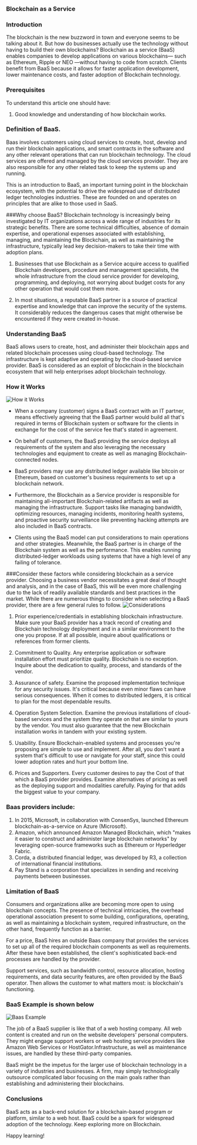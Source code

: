 ### Blockchain as a Service

### Introduction
The blockchain is the new buzzword in town and everyone seems to be talking about it. But how do businesses actually use the technology without having to build their own blockchains? Blockchain as a service (BaaS) enables companies to develop applications on various blockchains— such as Ethereum, Ripple or NEO —without having to code from scratch. Clients benefit from BaaS because it allows for faster application development, lower maintenance costs, and faster adoption of Blockchain technology.

### Prerequisites
To understand this article one should have:
1. Good knowledge and understanding of how blockchain works.
   
### Definition of BaaS.
Baas involves customers using cloud services to create, host, develop and run their blockchain applications, and smart contracts in the software and any other relevant operations that can run blockchain technology. The cloud services are offered and managed by the cloud services provider. They are also responsible for any other related task to keep the systems up and running.

This is an introduction to BaaS, an important turning point in the blockchain ecosystem, with the potential to drive the widespread use of distributed ledger technologies industries. These are founded on and operates on principles that are alike to those used in SaaS. 

###Why choose BaaS?
Blockchain technology is increasingly being investigated by IT organizations across a wide range of industries for its strategic benefits. There are some technical difficulties, absence of domain expertise, and operational expenses associated with establishing, managing, and maintaining the Blockchain, as well as maintaining the infrastructure, typically lead key decision-makers to take their time with adoption plans.

1. Businesses that use Blockchain as a Service acquire access to qualified Blockchain developers, procedure and management specialists, the whole infrastructure from the cloud service provider for developing, programming, and deploying, not worrying about budget costs for any other operation that would cost them more.

2. In most situations, a reputable BaaS partner is a source of practical expertise and knowledge that can improve the security of the systems. It considerably reduces the dangerous cases that might otherwise be encountered if they were created in-house.

### Understanding BaaS
BaaS allows users to create, host, and administer their blockchain apps and related blockchain processes using cloud-based technology. The infrastructure is kept adaptive and operating by the cloud-based service provider.
BaaS is considered as an exploit of blockchain in the blockchain ecosystem that will help enterprises adopt blockchain technology.
### How it Works
![How it Works](/engineering-education/understanding-blockchain-as-a-service/howitworks.jpg)

- When a company (customer) signs a BaaS contract with an IT partner, means effectively agreeing that the BaaS partner would build all that's required in terms of Blockchain system or software for the clients in exchange for the cost of the service fee that's stated in agreement.

- On behalf of customers, the BaaS providing the service deploys all requirements of the system and also leveraging the necessary technologies and equipment to create as well as managing Blockchain-connected nodes.

- BaaS providers may use any distributed ledger available like bitcoin or Ethereum, based on customer's business requirements to set up a blockchain network.

- Furthermore, the Blockchain as a Service provider is responsible for maintaining all-important Blockchain-related artifacts as well as managing the infrastructure. Support tasks like managing bandwidth, optimizing resources, managing incidents, monitoring health systems, and proactive security surveillance like preventing hacking attempts are also included in BaaS contracts.

- Clients using the BaaS model can put considerations to main operations and other strategies. Meanwhile, the BaaS partner is in charge of the Blockchain system as well as the performance. This enables running distributed-ledger workloads using systems that have a high level of any failing of tolerance.

###Consider these factors while considering blockchain as a service provider.
Choosing a business vendor necessitates a great deal of thought and analysis, and in the case of BaaS, this will be even more challenging due to the lack of readily available standards and best practices in the market. While there are numerous things to consider when selecting a BaaS provider, there are a few general rules to follow.
![Considerations](/engineering-education/understanding-blockchain-as-a-service/consideration.jpg)

1. Prior experience/credentials in establishing blockchain infrastructure.
Make sure your BaaS provider has a track record of creating and Blockchain technology deployment and in a similar environment to the one you propose. If at all possible, inquire about qualifications or references from former clients.

2. Commitment to Quality.
Any enterprise application or software installation effort must prioritize quality. Blockchain is no exception. Inquire about the dedication to quality, process, and standards of the vendor.

3. Assurance of safety.
Examine the proposed implementation technique for any security issues. It's critical because even minor flaws can have serious consequences. When it comes to distributed ledgers, it is critical to plan for the most dependable results.
4. Operation System Selection.
Examine the previous installations of cloud-based services and the system they operate on that are similar to yours by the vendor. You must also guarantee that the new Blockchain installation works in tandem with your existing system.
 5. Usability.
Ensure Blockchain-enabled systems and processes you're proposing are simple to use and implement. After all, you don't want a system that's difficult to use or navigate for your staff, since this could lower adoption rates and hurt your bottom line.
 6. Prices and Supporters.
Every customer desires to pay the Cost of that which a BaaS provider provides. Examine alternatives of pricing as well as the deploying support and modalities carefully. Paying for that adds the biggest value to your company.

###  Baas providers include:
1. In 2015, Microsoft, in collaboration with ConsenSys, launched Ethereum blockchain-as-a-service on Azure (Microsoft).
2. Amazon, which announced Amazon Managed Blockchain, which "makes it easier to construct and administer large blockchain networks" by leveraging open-source frameworks such as Ethereum or Hyperledger Fabric.
3. Corda, a distributed financial ledger, was developed by R3, a collection of international financial institutions.
4. Pay Stand is a corporation that specializes in sending and receiving payments between businesses.
   
    
### Limitation of BaaS
Consumers and organizations alike are becoming more open to using blockchain concepts. The presence of technical intricacies, the overhead operational association present to some building, configurations, operating, as well as maintaining a blockchain system, required infrastructure, on the other hand, frequently function as a barrier.

For a price, BaaS hires an outside Baas company that provides the services to set up all of the required blockchain components as well as requirements. After these have been established, the client's sophisticated back-end processes are handled by the provider.

Support services, such as bandwidth control, resource allocation, hosting requirements, and data security features, are often provided by the BaaS operator. Then allows the customer to what matters most: is blockchain's functioning.

### BaaS Example is shown below
![Baas Example](/engineering-education/understanding-blockchain-as-a-service/baas.jpg)

The job of a BaaS supplier is like that of a web hosting company. All web content is created and run on the website developers' personal computers. They might engage support workers or web hosting service providers like Amazon Web Services or HostGator.Infrastructure, as well as maintenance issues, are handled by these third-party companies.

BaaS might be the impetus for the larger use of blockchain technology in a variety of industries and businesses. A firm, may simply technologically outsource complicated labor focusing on the main goals rather than establishing and administering their blockchains.

### Conclusions
BaaS acts as a back-end solution for a blockchain-based program or platform, similar to a web host. BaaS could be a spark for widespread adoption of the technology. Keep exploring more on Blockchain.

Happy learning!

